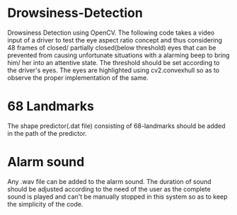# Drowsiness-Detection
Drowsiness Detection using OpenCV. The following code takes a video input of a driver to test the eye aspect ratio concept and thus considering 48 frames of closed/ partially closed(below threshold) eyes that can be prevented from causing unfortunate situations with a alarming beep to bring him/ her into an attentive state. The threshold should be set according to the driver's eyes. The eyes are highlighted using cv2.convexhull so as to observe the proper implementation of the same.

# 68 Landmarks
The shape predictor(.dat file) consisting of 68-landmarks should be added in the path of the predictor.

# Alarm sound
Any .wav file can be added to the alarm sound. The duration of sound should be adjusted according to the need of the user as the complete sound is played and can't be manually stopped in this system so as to keep the simplicity of the code.
